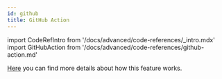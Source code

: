 ```yaml
---
id: github
title: GitHub Action
---
```


import CodeRefIntro from '/docs/advanced/code-references/_intro.mdx'
import GitHubAction from '/docs/advanced/code-references/github-action.md'

<CodeRefIntro linkText="GitHub Action" linkUrl="https://app.configcat.com/my-account/public-api-credentials" linkTarget="_blank" />

[Here](/docs/advanced/code-references/overview) you can find more details about how this feature works.

<GitHubAction />